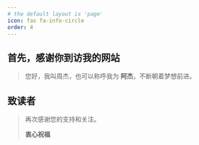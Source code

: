 ```yaml
---
# the default layout is 'page'
icon: fas fa-info-circle
order: 4
---
```


## 首先，感谢你到访我的网站

> 您好，我叫周杰，也可以称呼我为 **阿杰**，不断朝着梦想前进。

## 致读者

> 再次感谢您的支持和关注。  
>
>  **衷心祝福**
